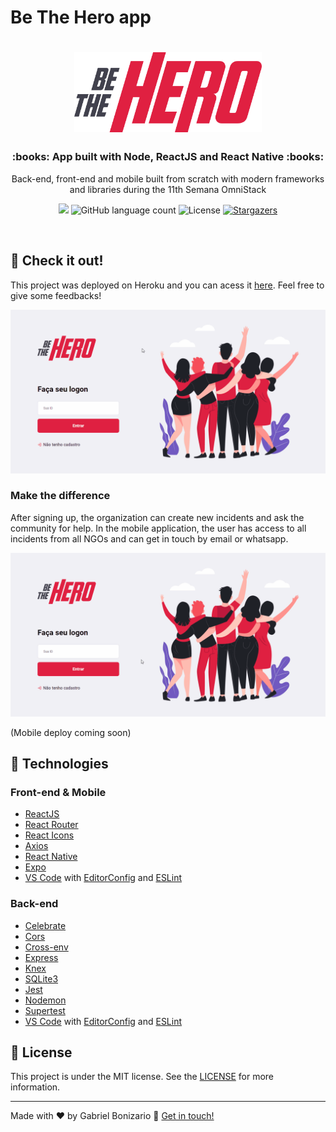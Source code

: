 # Be The Hero app

<h1 align="center">
  <img alt="Be The Hero app" title="Be The Hero app" src="assets/logo.svg" width="300px" />
</h1>

<h3 align="center">
  :books: App built with Node, ReactJS and React Native :books:
</h3>

<p align="center">
  Back-end, front-end and mobile built from scratch with modern frameworks and libraries during the 11th Semana OmniStack
</p>

<p align="center">
  <a href="https://www.codacy.com/manual/Bonizario/be-the-hero?utm_source=github.com&utm_medium=referral&utm_content=Bonizario/be-the-hero&utm_campaign=Badge_Grade"><img src="https://api.codacy.com/project/badge/Grade/54f716c6818740beafac1ce235e0690a"/></a>

  <img alt="GitHub language count" src="https://img.shields.io/github/languages/count/Bonizario/be-the-hero?color=blue">

  <img alt="License" src="https://img.shields.io/github/license/Bonizario/be-the-hero?color=blue">

  <a href="https://github.com/Bonizario/be-the-hero/stargazers">
    <img alt="Stargazers" src="https://img.shields.io/github/stars/Bonizario/be-the-hero?style=social">
  </a>

</p>

<p align="center">
  <img />
</p>

## :electric_plug: Check it out!

This project was deployed on Heroku and you can acess it <a href="https://be-the-hero-frontend-bonizario.herokuapp.com/" target="blank">here</a>. Feel free to give some feedbacks!

<img alt="Signing Up" src="https://github.com/Bonizario/be-the-hero/blob/master/assets/betheherosignup.gif">

### Make the difference

After signing up, the organization can create new incidents and ask the community for help. In the mobile application, the user has access to all incidents from all NGOs and can get in touch by email or whatsapp.

<img alt="Creating a Incident" src="https://github.com/Bonizario/be-the-hero/blob/master/assets/betheheroincident.gif">

(Mobile deploy coming soon)

## :rocket: Technologies

### Front-end & Mobile

- [ReactJS](https://reactjs.org/)
- [React Router](https://github.com/ReactTraining/react-router)
- [React Icons](https://react-icons.netlify.com/#/)
- [Axios](https://github.com/axios/axios)
- [React Native](https://reactnative.dev/)
- [Expo](https://expo.io/)
- [VS Code][vc] with [EditorConfig][vceditconfig] and [ESLint][vceslint]

### Back-end

- [Celebrate](https://github.com/arb/celebrate)
- [Cors](https://www.npmjs.com/package/cors)
- [Cross-env](https://www.npmjs.com/package/cross-env)
- [Express](https://github.com/expressjs/express)
- [Knex](http://knexjs.org/)
- [SQLite3](https://www.npmjs.com/package/sqlite3)
- [Jest](https://jestjs.io/)
- [Nodemon](https://nodemon.io/)
- [Supertest](https://github.com/visionmedia/supertest)
- [VS Code][vc] with [EditorConfig][vceditconfig] and [ESLint][vceslint]

## :memo: License

This project is under the MIT license. See the [LICENSE](https://github.com/Bonizario/be-the-hero/blob/master/LICENSE) for more information.

---

Made with ♥ by Gabriel Bonizario :wave: [Get in touch!](https://www.linkedin.com/in/gabriel-bonizario/)

[vc]: https://code.visualstudio.com/
[vceditconfig]: https://marketplace.visualstudio.com/items?itemName=EditorConfig.EditorConfig
[vceslint]: https://marketplace.visualstudio.com/items?itemName=dbaeumer.vscode-eslint
